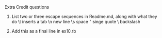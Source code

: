 Extra Credit questions

1)  List two or three escape sequences in Readme.md, along with what they do
\t inserts a tab
\n new line
\s space
\" singe quote
\\ backslash

2)  Add this as a final line in ex10.rb
